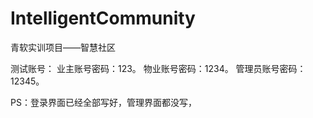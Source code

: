 # IntelligentCommunity
青软实训项目——智慧社区

测试账号：
业主账号密码：123。
物业账号密码：1234。
管理员账号密码：12345。

PS：登录界面已经全部写好，管理界面都没写，
